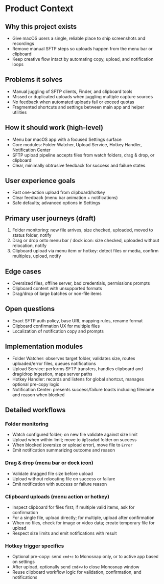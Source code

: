 # Product Context

## Why this project exists
- Give macOS users a single, reliable place to ship screenshots and recordings
- Remove manual SFTP steps so uploads happen from the menu bar or clipboard
- Keep creative flow intact by automating copy, upload, and notification loops

## Problems it solves
- Manual juggling of SFTP clients, Finder, and clipboard tools
- Missed or duplicated uploads when juggling multiple capture sources
- No feedback when automated uploads fail or exceed quotas
- Fragmented shortcuts and settings between main app and helper utilities

## How it should work (high-level)
- Menu bar macOS app with a focused Settings surface
- Core modules: Folder Watcher, Upload Service, Hotkey Handler, Notification Center
- SFTP upload pipeline accepts files from watch folders, drag & drop, or clipboard
- Clear, minimally obtrusive feedback for success and failure states

## User experience goals
- Fast one-action upload from clipboard/hotkey
- Clear feedback (menu bar animation + notifications)
- Safe defaults; advanced options in Settings

## Primary user journeys (draft)
1) Folder monitoring: new file arrives, size checked, uploaded, moved to status folder, notify
2) Drag or drop onto menu bar / dock icon: size checked, uploaded without relocation, notify
3) Clipboard upload via menu item or hotkey: detect files or media, confirm multiples, upload, notify

## Edge cases
- Oversized files, offline server, bad credentials, permissions prompts
- Clipboard content with unsupported formats
- Drag/drop of large batches or non-file items

## Open questions
- Exact SFTP auth policy, base URL mapping rules, rename format
- Clipboard confirmation UX for multiple files
- Localization of notification copy and prompts

## Implementation modules
- Folder Watcher: observes target folder, validates size, routes uploaded/error files, queues notifications
- Upload Service: performs SFTP transfers, handles clipboard and drag/drop ingestion, maps server paths
- Hotkey Handler: records and listens for global shortcut, manages optional pre-copy logic
- Notification Center: presents success/failure toasts including filename and reason when blocked

## Detailed workflows
### Folder monitoring
- Watch configured folder; on new file validate against size limit
- Upload when within limit; move to `Uploaded` folder on success
- When blocked (oversize or upload error), move file to `Error`
- Emit notification summarizing outcome and reason

### Drag & drop (menu bar or dock icon)
- Validate dragged file size before upload
- Upload without relocating file on success or failure
- Emit notification with success or failure reason

### Clipboard uploads (menu action or hotkey)
- Inspect clipboard for files first; if multiple valid items, ask for confirmation
- For a single file, upload directly; for multiple, upload after confirmation
- When no files, check for image or video data; create temporary file for upload
- Respect size limits and emit notifications with result

### Hotkey trigger specifics
- Optional pre-copy: send `cmd+c` to Monosnap only, or to active app based on settings
- After upload, optionally send `cmd+w` to close Monosnap window
- Reuse clipboard workflow logic for validation, confirmation, and notifications
